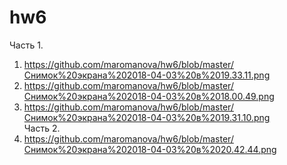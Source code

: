 # hw6
Часть 1.
1. https://github.com/maromanova/hw6/blob/master/Снимок%20экрана%202018-04-03%20в%2019.33.11.png
2. https://github.com/maromanova/hw6/blob/master/Снимок%20экрана%202018-04-03%20в%2018.00.49.png
3. https://github.com/maromanova/hw6/blob/master/Снимок%20экрана%202018-04-03%20в%2019.31.10.png
<br> Часть 2.
1. https://github.com/maromanova/hw6/blob/master/Снимок%20экрана%202018-04-03%20в%2020.42.44.png
